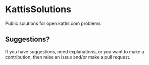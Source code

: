 # KattisSolutions

Public solutions for open.kattis.com problems

## Suggestions?

If you have suggestions, need explanations, or you want to make a contribution, then raise an issue and/or make a pull request.
